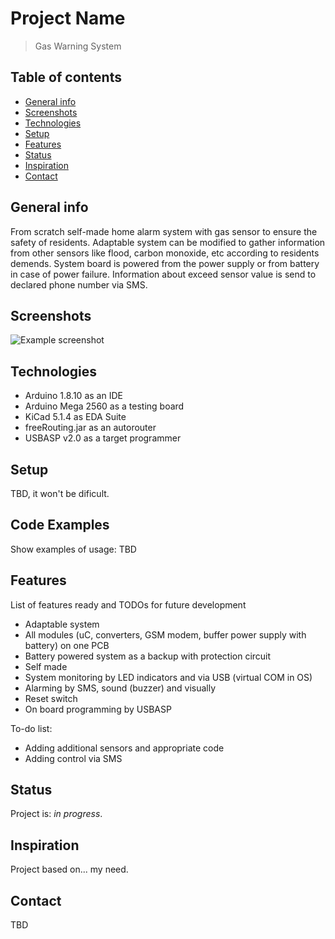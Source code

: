 # Project Name
> Gas Warning System

## Table of contents
* [General info](#general-info)
* [Screenshots](#screenshots)
* [Technologies](#technologies)
* [Setup](#setup)
* [Features](#features)
* [Status](#status)
* [Inspiration](#inspiration)
* [Contact](#contact)

## General info
From scratch self-made home alarm system with gas sensor to ensure the safety of residents.
Adaptable system can be modified to gather information from other sensors like flood, carbon monoxide, etc according to residents demends.
System board is powered from the power supply or from battery in case of power failure.
Information about exceed sensor value is send to declared phone number via SMS.

## Screenshots
![Example screenshot](./img/screenshot.png)

## Technologies
* Arduino 1.8.10 as an IDE
* Arduino Mega 2560 as a testing board
* KiCad 5.1.4 as EDA Suite
* freeRouting.jar as an autorouter
* USBASP v2.0 as a target programmer

## Setup
TBD, it won't be dificult.

## Code Examples
Show examples of usage: TBD

## Features
List of features ready and TODOs for future development
* Adaptable system
* All modules (uC, converters, GSM modem, buffer power supply with battery) on one PCB
* Battery powered system as a backup with protection circuit
* Self made
* System monitoring by LED indicators and via USB (virtual COM in OS)
* Alarming by SMS, sound (buzzer) and visually
* Reset switch
* On board programming by USBASP 

To-do list:
* Adding additional sensors and appropriate code
* Adding control via SMS

## Status
Project is: _in progress_.

## Inspiration
Project based on... my need.

## Contact
TBD
